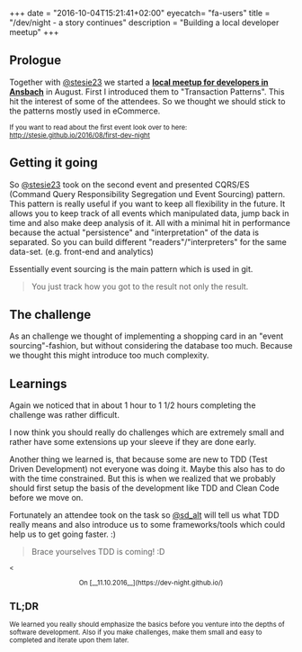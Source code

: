 +++
date = "2016-10-04T15:21:41+02:00"
eyecatch= "fa-users"
title = "/dev/night - a story continues"
description = "Building a local developer meetup"
+++

## Prologue
Together with [@stesie23](https://twitter.com/stesie23) we started a [__local meetup for developers in Ansbach__](https://dev-night.github.io/) in August. First I introduced them to "Transaction Patterns". This hit the interest of some of the attendees. So we thought we should stick to the patterns mostly used in eCommerce.

<small>If you want to read about the first event look over to here: http://stesie.github.io/2016/08/first-dev-night</small>

## Getting it going
So [@stesie23](https://twitter.com/stesie23) took on the second event and presented CQRS/ES (Command Query Responsibility Segregation und Event Sourcing) pattern. This pattern is really useful if you want to keep all flexibility in the future.
It allows you to keep track of all events which manipulated data, jump back in time and also make deep analysis of it.
All with a minimal hit in performance because the actual "persistence" and  "interpretation" of the data is separated. So you can build different "readers"/"interpreters" for the same data-set. (e.g. front-end and analytics)

Essentially event sourcing is the main pattern which is used in git.

<blockquote>
	You just track how you got to the result not only the result.
</blockquote>

## The challenge
As an challenge we thought of implementing a shopping card in an "event sourcing"-fashion, but without considering the database too much. Because we thought this might introduce too much complexity.


## Learnings
Again we noticed that in about 1 hour to 1 1/2 hours completing the challenge was rather difficult.

I now think you should really do challenges which are extremely small and rather have some extensions up your sleeve if they are done early.

Another thing we learned is, that because some are new to TDD (Test Driven Development) not everyone was doing it. Maybe this also has to do with the time constrained. But this is when we realized that we probably should first setup the basis of the development like TDD and Clean Code before we move on.

Fortunately an attendee took on the task so [@sd_alt](https://twitter.com/sd_alt) will tell us what TDD really means and also introduce us to some frameworks/tools which could help us to get going faster. :)

<blockquote>
  Brace yourselves TDD is coming! :D
</blockquote>
<small> <

<center>
    <figure>
        <a href="/assets/images/2016-10-04/brace.jpg"><img src="/assets/images/2016-10-04/brace.jpg" alt=""></a>
    	<figcaption>On [__11.10.2016__](https://dev-night.github.io/)</figcaption>
    </figure>
</center>

## TL;DR
We learned you really should emphasize the basics before you venture into the depths of software development. Also if you make challenges, make them small and easy to completed and iterate upon them later.

